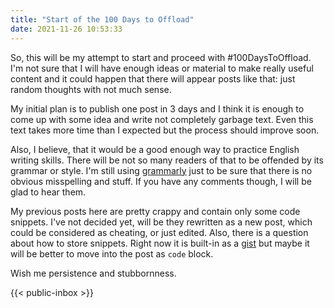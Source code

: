 ```yaml
---
title: "Start of the 100 Days to Offload"
date: 2021-11-26 10:53:33
---
```

 So, this will be my attempt to start and proceed with #100DaysToOffload. I'm not sure that I will have enough ideas or material to make really useful content and it could happen that there will appear posts like that: just random thoughts with not much sense.

My initial plan is to publish one post in 3 days and I think it is enough to come up with some idea and write not completely garbage text. Even this text takes more time than I expected but the process should improve soon.

Also, I believe, that it would be a good enough way to practice English writing skills. There will be not so many readers of that to be offended by its grammar or style. I'm still using [grammarly](https://grammarly.com) just to be sure that there is no obvious misspelling and stuff. If you have any comments though, I will be glad to hear them.

My previous posts here are pretty crappy and contain only some code snippets. I've not decided yet, will be they rewritten as a new post, which could be considered as cheating, or just edited. Also, there is a question about how to store snippets. Right now it is built-in as a [gist](https://gist.github.com/) but maybe it will be better to move into the post as `code` block.

Wish me persistence and stubbornness.
 

 {{< public-inbox \>}}